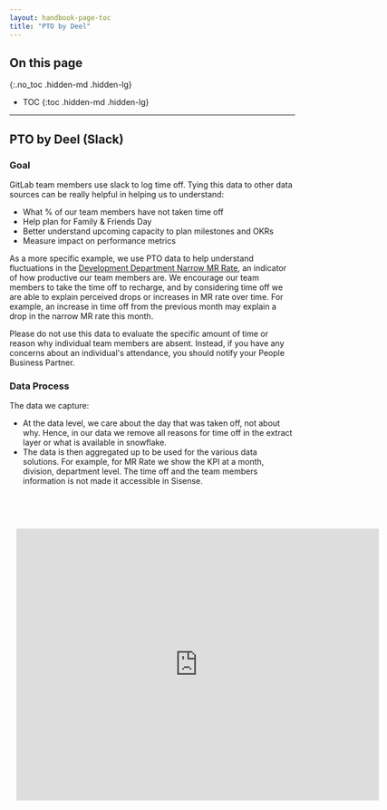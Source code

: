 ```yaml
---
layout: handbook-page-toc
title: "PTO by Deel"
---
```


## On this page
{:.no_toc .hidden-md .hidden-lg}

- TOC
{:toc .hidden-md .hidden-lg}

---

## PTO by Deel (Slack)

### Goal

GitLab team members use slack to log time off. Tying this data to other data sources can be really helpful in helping us to understand:

- What % of our team members have not taken time off
- Help plan for Family &amp; Friends Day
- Better understand upcoming capacity to plan milestones and OKRs
- Measure impact on performance metrics

As a more specific example, we use PTO data to help understand fluctuations in the [Development Department Narrow MR Rate](https://app.periscopedata.com/app/gitlab/686954/Development-Department-MR-Rate), an indicator of how productive our team members are. We encourage our team members to take the time off to recharge, and by considering time off we are able to explain perceived drops or increases in MR rate over time. For example, an increase in time off from the previous month may explain a drop in the narrow MR rate this month.

Please do not use this data to evaluate the specific amount of time or reason why individual team members are absent. Instead, if you have any concerns about an individual's attendance, you should notify your People Business Partner.

### Data Process

The data we capture:
- At the data level, we care about the day that was taken off, not about why. Hence, in our data we remove all reasons for time off in the extract layer or what is available in snowflake.
- The data is then aggregated up to be used for the various data solutions. For example, for MR Rate we show the KPI at a month, division, department level. The time off and the team members information is not made it accessible in Sisense.
<p>&nbsp;</p>
<p>&nbsp;</p>
<div style="width: 640px; height: 480px; margin: 12px; position: relative;"><iframe allowfullscreen frameborder="0" style="width:640px; height:480px" src="https://lucid.app/documents/embeddedchart/c5b93f0e-50ca-4662-8ddd-701e1647a0b6" id="LdDNeR2fLuTT"></iframe></div>
<div style="width: 640px; height: 480px; margin: 12px; position: relative;">&nbsp;</div>
